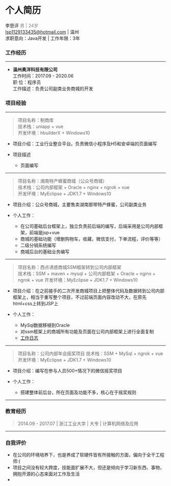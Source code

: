 # 个人简历
李思评  <font color=gray>男 | 24岁 </font>  
lsp1129133435@hotmail.com | 温州  
求职意向：Java开发 | 工作年限：3年  
### 工作经历  
---  
* **温州奥洋科技有限公司**  
工作时间：2017.09 - 2020.06  
职 位：程序员  
工作描述：负责公司副类业务商城的开发
### 项目经验
--- 
>项目名称：制商库  
技术栈：uniapp + vue  
开发环境：hbuilderX + Windows10  
* 项目介绍：工业行业整合平台。负责微信小程序及H5和安卓端的页面编写  
* 项目描述  
   
   * 页面编写
---
>项目名称：湘南特产蜂蜜商城（公众号商城）  
技术栈：公司内部框架 + Oracle + nginx + ngrok + vue  
开发环境：MyEclipse + JDK1.7 + Windows10  
* 项目介绍：公众号商城，主要售卖湖南那带特产蜂蜜，公司副类业务
* 个人工作：
   
   * 在公司基础后台框架上，独立负责前后端的编写，后端采用是公司内部框架，前端是jsp+vue
   * 商城的基础功能（增删购物车，收藏，微信支付，下单流程，评价等等）
   * 二级分销系统编写
   * 商城后台的基础业务编写
---
>项目名称：西点诱惑商城SSM框架转到公司内部框架  
技术栈：SSM + maven + mysql + 公司内部框架 + Oracle + nginx + ngrok + vue
开发环境：MyEclipse + JDK1.7 + Windows10 
* 项目介绍：在之前接手的二次开发商城项目上把整体代码及数据转到公司内部框架上，相当于重写整个项目，不过前端页面内容改动不大，在原先html+css上转到JSP上
* 个人工作：
   
   * MySql数据移植到Oracle
   * 对ssm框架上的商城所有功能及页面在公司内部框架上进行全面复制
   * <a href="https://onedrive.live.com/edit.aspx/%e6%96%87%e6%a1%a3/%e6%9d%8e%e6%80%9d%e8%af%84%20%e7%9a%84%e7%ac%94%e8%ae%b0%e6%9c%ac?cid=2c4b751ee3ea79c9&id=documents&wd=target%28%E5%B7%A5%E4%BD%9C%E6%96%87%E6%A1%A3%E6%97%A5%E8%AE%B0.one%7C9AB77507-4330-4A62-AC8C-87BC13F8C9DE%2F%E8%A5%BF%E7%82%B9%E8%AF%B1%E6%83%91%E5%BC%80%E5%8F%91%E6%97%A5%E5%BF%97%28%E9%97%AE%E9%A2%98%5C%29%7C692755FF-6879-44CA-98B8-AB5BBFFDC7BD%2F%29
onenote:https://d.docs.live.net/2c4b751ee3ea79c9/文档/李思评%20的笔记本/工作文档日记.one#西点诱惑开发日志(问题)&section-id={9AB77507-4330-4A62-AC8C-87BC13F8C9DE}&page-id={692755FF-6879-44CA-98B8-AB5BBFFDC7BD}&end" target="_blank">工作日志</a>
   
---
>项目名称：公司内部年会摇奖项目
技术栈：SSM + MySql + ngrok + vue
开发环境：MyEclipse + JDK1.7 + Windows10  
* 项目介绍：编写在参与人员500+情况下的微信摇奖项目
* 个人工作：
   
   * 搭建整体前后台，所在页面及功能不多，核心在于摇奖规则
   
---
### 教育经历
>2014.09 - 2017.07 | 浙江工业大学 | 大专 | 计算机网络及应用

---
### 自我评价
* 在公司的环境培养下，也是养成了软硬件皆有所接触的方面，偏向于全干工程师:(
* 项目之间没有较大跨度，技能面扩展不大，但还是倾向于学习新东西、事物，拥抱开源的心态来面对工作及生活
* 
